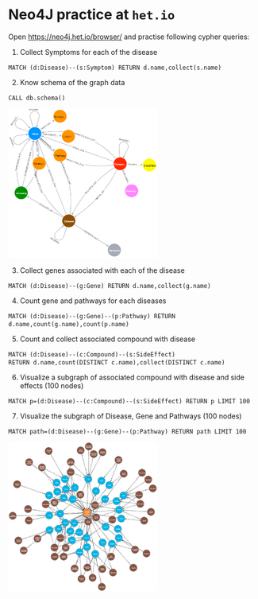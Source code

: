 # Neo4J practice at ```het.io```

Open https://neo4j.het.io/browser/ and practise following cypher queries:

1. Collect Symptoms for each of the disease
```
MATCH (d:Disease)--(s:Symptom) RETURN d.name,collect(s.name)
```
2. Know schema of the graph data
```
CALL db.schema()
```

<img src="graph.png" width="300" height="300"></img>

3. Collect genes associated with each of the disease
```
MATCH (d:Disease)--(g:Gene) RETURN d.name,collect(g.name)
```
4. Count gene and pathways for each diseases
```
MATCH (d:Disease)--(g:Gene)--(p:Pathway) RETURN d.name,count(g.name),count(p.name)
```
5. Count and collect associated compound with disease
```
MATCH (d:Disease)--(c:Compound)--(s:SideEffect) 
RETURN d.name,count(DISTINCT c.name),collect(DISTINCT c.name)
```
6. Visualize a subgraph of associated compound with disease and side effects (100 nodes)

```
MATCH p=(d:Disease)--(c:Compound)--(s:SideEffect) RETURN p LIMIT 100
```

7. Visualize the subgraph of Disease, Gene and Pathways (100 nodes)

```
MATCH path=(d:Disease)--(g:Gene)--(p:Pathway) RETURN path LIMIT 100
```
<img src="graph-1.png" width="300" height="300"></img>

